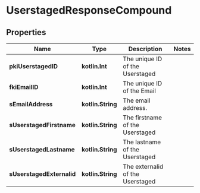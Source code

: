 
# UserstagedResponseCompound

## Properties
| Name | Type | Description | Notes |
| ------------ | ------------- | ------------- | ------------- |
| **pkiUserstagedID** | **kotlin.Int** | The unique ID of the Userstaged |  |
| **fkiEmailID** | **kotlin.Int** | The unique ID of the Email |  |
| **sEmailAddress** | **kotlin.String** | The email address. |  |
| **sUserstagedFirstname** | **kotlin.String** | The firstname of the Userstaged |  |
| **sUserstagedLastname** | **kotlin.String** | The lastname of the Userstaged |  |
| **sUserstagedExternalid** | **kotlin.String** | The externalid of the Userstaged |  |



